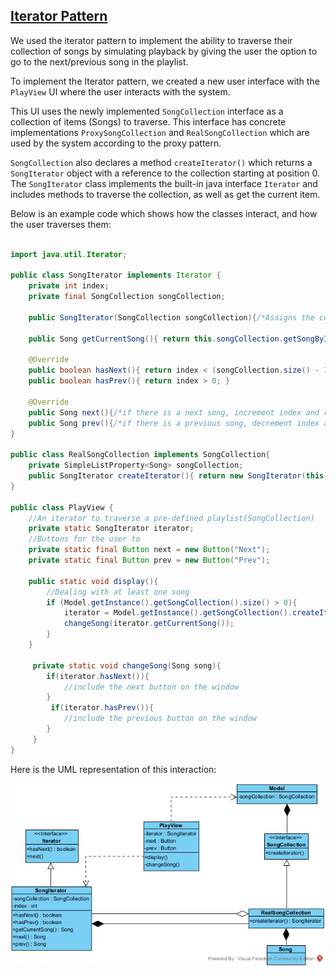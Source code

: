 ## <ins> Iterator Pattern

We used the iterator pattern to implement the ability to traverse their collection of songs by simulating playback by giving the user the option to go to the next/previous song in the playlist.

To implement the Iterator pattern, we created a new user interface with the `PlayView` UI where the user interacts with the system. 

This UI uses the newly implemented `SongCollection` interface as a collection of items (Songs) to traverse. This interface has concrete implementations `ProxySongCollection` and `RealSongCollection` which are used by the system according to the proxy pattern.

`SongCollection` also declares a method `createIterator()` which returns a `SongIterator` object with a reference to the collection starting at position 0. The `SongIterator` class implements the built-in java interface `Iterator` and includes methods to traverse the collection, as well as get the current item.

Below is an example code which shows how the classes interact, and how the user traverses them:

```java

import java.util.Iterator;

public class SongIterator implements Iterator {
    private int index;
    private final SongCollection songCollection;

    public SongIterator(SongCollection songCollection){/*Assigns the collection and index defaults to 0*/}

    public Song getCurrentSong(){ return this.songCollection.getSongByIndex(index); }

    @Override
    public boolean hasNext(){ return index < (songCollection.size() - 1); }
    public boolean hasPrev(){ return index > 0; }

    @Override
    public Song next(){/*if there is a next song, increment index and return it*/}
    public Song prev(){/*if there is a previous song, decrement index and return it*/}
}

public class RealSongCollection implements SongCollection{
    private SimpleListProperty<Song> songCollection;
    public SongIterator createIterator(){ return new SongIterator(this); }
}

public class PlayView {
    //An iterator to traverse a pre-defined playlist(SongCollection)
    private static SongIterator iterator;
    //Buttons for the user to 
    private static final Button next = new Button("Next");
    private static final Button prev = new Button("Prev");

    public static void display(){
        //Dealing with at least one song
        if (Model.getInstance().getSongCollection().size() > 0){
            iterator = Model.getInstance().getSongCollection().createIterator();
            changeSong(iterator.getCurrentSong());
        }
    }

     private static void changeSong(Song song){
        if(iterator.hasNext()){
            //include the next button on the window
        }
         if(iterator.hasPrev()){
            //include the previous button on the window
        }
     }
}

```

Here is the UML representation of this interaction:

![IteratorUML](Images/IteratorPattern.png)
